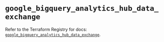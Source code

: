 # `google_bigquery_analytics_hub_data_exchange`

Refer to the Terraform Registry for docs: [`google_bigquery_analytics_hub_data_exchange`](https://registry.terraform.io/providers/hashicorp/google-beta/6.26.0/docs/resources/google_bigquery_analytics_hub_data_exchange).
